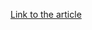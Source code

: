 [Link to the article](https://blog.talosintelligence.com/2021/12/apache-log4j-rce-vulnerability.html)

